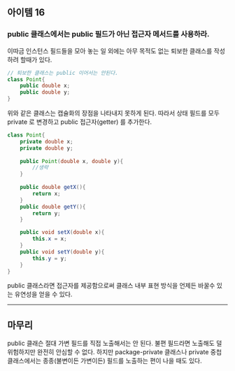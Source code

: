 ## 아이템 16

### public 클래스에서는 public 필드가 아닌 접근자 메서드를 사용하라.

이따금 인스턴스 필드들을 모아 놓는 일 외에는 아무 목적도 없는 퇴보한 클래스를 작성하려 할때가 있다.

```java
// 퇴보한 클래스는 public 이어서는 안된다.
class Point{
    public double x;
    public double y;
}
```
위와 같은 클래스는 캡슐화의 장점을 나타내지 못하게 된다.
따라서 상태 필드를 모두 private 로 변경하고 public 접근자(getter) 를 추가한다.

```java
class Point{
    private double x;
    private double y;
    
    public Point(double x, double y){
        //생략
    }
    
    public double getX(){
        return x;
    }
    public double getY(){
        return y;
    }

    public void setX(double x){
        this.x = x;
    }
    public void setY(double y){
        this.y = y;
    }
}
```
public 클래스라면 접근자를 제공함으로써 클래스 내부 표현 방식을 언제든 바꿀수  있는 유연성을 얻을 수 있다.


---

## 마무리

public 클래슨 절대 가변 필드를 직접 노출해서는 안 된다. 불편 필드라면 노출해도 덜 위험하지만 완전히 안심할 수 없다.
하지만 package-private 클래스나 private 중첩 클래스에서는 종종(불변이든 가변이든) 필드를 노출하는 편이 나을 때도 있다.
